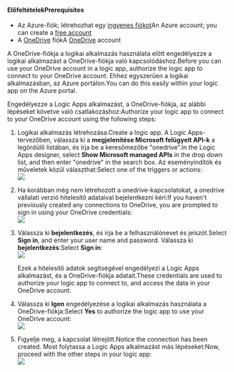 #### <a name="prerequisites"></a><span data-ttu-id="9acd3-101">Előfeltételek</span><span class="sxs-lookup"><span data-stu-id="9acd3-101">Prerequisites</span></span>
* <span data-ttu-id="9acd3-102">Az Azure-fiók; létrehozhat egy [ingyenes fiókot](https://azure.microsoft.com/free)</span><span class="sxs-lookup"><span data-stu-id="9acd3-102">An Azure account; you can create a [free account](https://azure.microsoft.com/free)</span></span>
* <span data-ttu-id="9acd3-103">A [OneDrive](https://www.microsoft.com/store/apps/onedrive/9wzdncrfj1p3) fiók</span><span class="sxs-lookup"><span data-stu-id="9acd3-103">A [OneDrive](https://www.microsoft.com/store/apps/onedrive/9wzdncrfj1p3) account</span></span> 

<span data-ttu-id="9acd3-104">A OneDrive-fiókja a logikai alkalmazás használata előtt engedélyezze a logikai alkalmazást a OneDrive-fiókja való kapcsolódáshoz.</span><span class="sxs-lookup"><span data-stu-id="9acd3-104">Before you can use your OneDrive account in a logic app, authorize the logic app to connect to your OneDrive account.</span></span>  <span data-ttu-id="9acd3-105">Ehhez egyszerűen a logikai alkalmazásban, az Azure portálon.</span><span class="sxs-lookup"><span data-stu-id="9acd3-105">You can do this easily within your logic app on the Azure portal.</span></span> 

<span data-ttu-id="9acd3-106">Engedélyezze a Logic Apps alkalmazást, a OneDrive-fiókja, az alábbi lépéseket követve való csatlakozáshoz:</span><span class="sxs-lookup"><span data-stu-id="9acd3-106">Authorize your logic app to connect to your OneDrive account using the following steps:</span></span>

1. <span data-ttu-id="9acd3-107">Logikai alkalmazás létrehozása.</span><span class="sxs-lookup"><span data-stu-id="9acd3-107">Create a logic app.</span></span> <span data-ttu-id="9acd3-108">A Logic Apps-tervezőben, válassza ki a **megjelenítése Microsoft felügyelt API-k** a legördülő listában, és írja be a keresőmezőbe "onedrive".</span><span class="sxs-lookup"><span data-stu-id="9acd3-108">In the Logic Apps designer, select **Show Microsoft managed APIs** in the drop down list, and then enter "onedrive" in the search box.</span></span> <span data-ttu-id="9acd3-109">Az eseményindítók és műveletek közül választhat:</span><span class="sxs-lookup"><span data-stu-id="9acd3-109">Select one of the triggers or actions:</span></span>  
   ![](./media/connectors-create-api-onedrive/onedrive-1.png)
2. <span data-ttu-id="9acd3-110">Ha korábban még nem létrehozott a onedrive-kapcsolatokat, a onedrive vállalati verzió hitelesítő adataival bejelentkezni kéri:</span><span class="sxs-lookup"><span data-stu-id="9acd3-110">If you haven't previously created any connections to OneDrive, you are prompted to sign in using your OneDrive credentials:</span></span>  
   ![](./media/connectors-create-api-onedrive/onedrive-2.png)
3. <span data-ttu-id="9acd3-111">Válassza ki **bejelentkezés**, és írja be a felhasználónevet és jelszót.</span><span class="sxs-lookup"><span data-stu-id="9acd3-111">Select **Sign in**, and enter your user name and password.</span></span> <span data-ttu-id="9acd3-112">Válassza ki **bejelentkezés**:</span><span class="sxs-lookup"><span data-stu-id="9acd3-112">Select **Sign in**:</span></span>  
   ![](./media/connectors-create-api-onedrive/onedrive-3.png)   
   
    <span data-ttu-id="9acd3-113">Ezek a hitelesítő adatok segítségével engedélyezi a Logic Apps alkalmazást, és a OneDrive-fiókja adatait.</span><span class="sxs-lookup"><span data-stu-id="9acd3-113">These credentials are used to authorize your logic app to connect to, and access the data in your OneDrive account.</span></span> 
4. <span data-ttu-id="9acd3-114">Válassza ki **Igen** engedélyezése a logikai alkalmazás használata a OneDrive-fiókja:</span><span class="sxs-lookup"><span data-stu-id="9acd3-114">Select **Yes** to authorize the logic app to use your OneDrive account:</span></span>  
   ![](./media/connectors-create-api-onedrive/onedrive-4.png)   
5. <span data-ttu-id="9acd3-115">Figyelje meg, a kapcsolat létrejött.</span><span class="sxs-lookup"><span data-stu-id="9acd3-115">Notice the connection has been created.</span></span> <span data-ttu-id="9acd3-116">Most folytassa a Logic Apps alkalmazást más lépéseket:</span><span class="sxs-lookup"><span data-stu-id="9acd3-116">Now, proceed with the other steps in your logic app:</span></span>  
   ![](./media/connectors-create-api-onedrive/onedrive-5.png)

